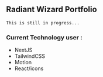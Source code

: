 ## Radiant Wizard Portfolio
`This is still in progress...`

### Current Technology user :
- NextJS
- TailwindCSS
- Motion
- React/icons